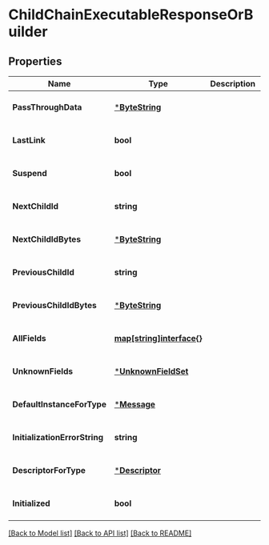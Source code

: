 # ChildChainExecutableResponseOrBuilder

## Properties
Name | Type | Description | Notes
------------ | ------------- | ------------- | -------------
**PassThroughData** | [***ByteString**](ByteString.md) |  | [optional] [default to null]
**LastLink** | **bool** |  | [optional] [default to null]
**Suspend** | **bool** |  | [optional] [default to null]
**NextChildId** | **string** |  | [optional] [default to null]
**NextChildIdBytes** | [***ByteString**](ByteString.md) |  | [optional] [default to null]
**PreviousChildId** | **string** |  | [optional] [default to null]
**PreviousChildIdBytes** | [***ByteString**](ByteString.md) |  | [optional] [default to null]
**AllFields** | [**map[string]interface{}**](interface{}.md) |  | [optional] [default to null]
**UnknownFields** | [***UnknownFieldSet**](UnknownFieldSet.md) |  | [optional] [default to null]
**DefaultInstanceForType** | [***Message**](Message.md) |  | [optional] [default to null]
**InitializationErrorString** | **string** |  | [optional] [default to null]
**DescriptorForType** | [***Descriptor**](Descriptor.md) |  | [optional] [default to null]
**Initialized** | **bool** |  | [optional] [default to null]

[[Back to Model list]](../README.md#documentation-for-models) [[Back to API list]](../README.md#documentation-for-api-endpoints) [[Back to README]](../README.md)

